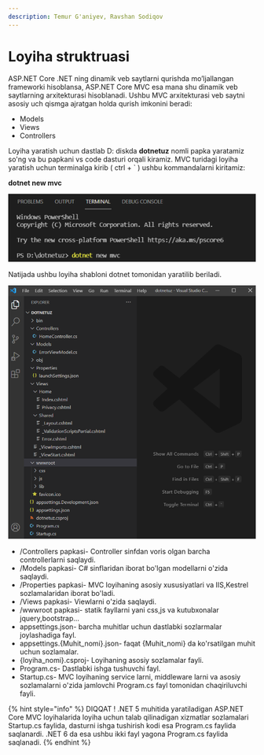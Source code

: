 ```yaml
---
description: Temur G'aniyev, Ravshan Sodiqov
---
```


# Loyiha struktruasi

ASP.NET Core .NET ning dinamik veb saytlarni qurishda mo’ljallangan frameworki hisoblansa, ASP.NET Core MVC esa mana shu dinamik veb saytlarning arxitekturasi hisoblanadi. Ushbu MVC arxitekturasi veb saytni asosiy uch qismga ajratgan holda qurish imkonini beradi:

*	 Models
*	 Views
*	 Controllers

Loyiha yaratish uchun dastlab D: diskda **dotnetuz** nomli papka yaratamiz so\'ng va bu papkani vs code dasturi orqali kiramiz. MVC turidagi loyiha yaratish uchun terminalga kirib \( ctrl + ` \) ushbu kommandalarni kiritamiz:

**dotnet new mvc**

![](../../../.gitbook/assets/dotnet_new_mvc.png)

Natijada ushbu loyiha shabloni dotnet tomonidan yaratilib beriladi.

![](../../../.gitbook/assets/structure_of_mvc.png)

* /Controllers papkasi- Controller sinfdan voris olgan barcha controllerlarni saqlaydi.
* /Models papkasi- C# sinflaridan iborat bo\'lgan modellarni o'zida saqlaydi.
* /Properties papkasi- MVC loyihaning asosiy xususiyatlari va IIS,Kestrel sozlamalaridan iborat bo'ladi.
* /Views papkasi- Viewlarni o'zida saqlaydi.
* /wwwroot papkasi- statik fayllarni yani css,js va kutubxonalar jquery,bootstrap... 
* appsettings.json- barcha muhitlar uchun dastlabki sozlarmalar joylashadiga fayl.
* appsettings.{Muhit_nomi}.json- faqat {Muhit_nomi} da ko\'rsatilgan muhit uchun sozlamalar.
* {loyiha_nomi}.csproj- Loyihaning asosiy sozlamalar fayli.
* Program.cs- Dastlabki ishga tushuvchi fayl.
* Startup.cs- MVC loyihaning service larni, middleware larni va asosiy sozlamalarni o'zida jamlovchi Program.cs fayl tomonidan chaqiriluvchi fayli.



{% hint style="info" %}
DIQQAT !  .NET 5 muhitida yaratiladigan ASP.NET Core MVC loyihalarida loyiha uchun talab qilinadigan xizmatlar sozlamalari Startup.cs faylida, dasturni ishga tushirish kodi esa Program.cs faylida saqlanardi. .NET 6 da esa ushbu ikki fayl yagona Program.cs faylida saqlanadi.
{% endhint %}

